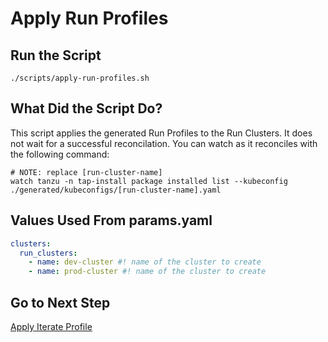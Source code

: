 # Apply Run Profiles

## Run the Script

```shell
./scripts/apply-run-profiles.sh
```

## What Did the Script Do?

This script applies the generated Run Profiles to the Run Clusters. It does not wait for a successful reconcilation. You can watch as it reconciles with the following command:

```shell
# NOTE: replace [run-cluster-name]
watch tanzu -n tap-install package installed list --kubeconfig ./generated/kubeconfigs/[run-cluster-name].yaml
```

## Values Used From params.yaml

```yaml
clusters:
  run_clusters:
    - name: dev-cluster #! name of the cluster to create
    - name: prod-cluster #! name of the cluster to create
```

## Go to Next Step

[Apply Iterate Profile](./06-apply-iterate-profile.md)

